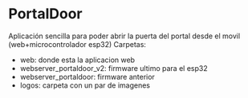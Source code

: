 # PortalDoor
Aplicación sencilla para poder abrir la puerta del portal desde el movil (web+microcontrolador esp32)
Carpetas:
  - web: donde esta la aplicacion web
  - webserver_portaldoor_v2: firmware ultimo para el esp32
  - webserver_portaldoor: firmware anterior
  - logos: carpeta con un par de imagenes

